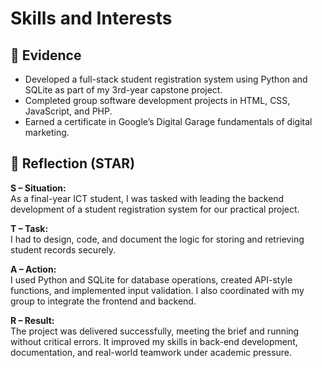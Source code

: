 # Skills and Interests

## 📂 Evidence
- Developed a full-stack student registration system using Python and SQLite as part of my 3rd-year capstone project.
- Completed group software development projects in HTML, CSS, JavaScript, and PHP.
- Earned a certificate in Google’s Digital Garage fundamentals of digital marketing.

## 💬 Reflection (STAR)

**S – Situation:**  
As a final-year ICT student, I was tasked with leading the backend development of a student registration system for our practical project.

**T – Task:**  
I had to design, code, and document the logic for storing and retrieving student records securely.

**A – Action:**  
I used Python and SQLite for database operations, created API-style functions, and implemented input validation. I also coordinated with my group to integrate the frontend and backend.

**R – Result:**  
The project was delivered successfully, meeting the brief and running without critical errors. It improved my skills in back-end development, documentation, and real-world teamwork under academic pressure.
